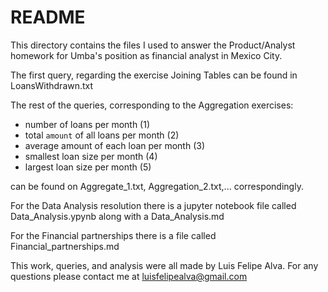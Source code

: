 # README
This directory contains the files I used to answer the Product/Analyst homework for Umba's position as financial analyst in Mexico City.

The first query, regarding the exercise Joining Tables can be found in LoansWithdrawn.txt

The rest of the queries, corresponding to the Aggregation exercises:
- number of loans per month (1)
- total `amount` of all loans per month (2)
- average amount of each loan per month (3)
- smallest loan size per month (4)
- largest loan size per month (5)

can be found on Aggregate_1.txt, Aggregation_2.txt,... correspondingly.

For the Data Analysis resolution there is a jupyter notebook file called Data_Analysis.ypynb along with a Data_Analysis.md

For the Financial partnerships there is a file called Financial_partnerships.md

This work, queries, and analysis were all made by Luis Felipe Alva. 
For any questions please contact me at luisfelipealva@gmail.com
